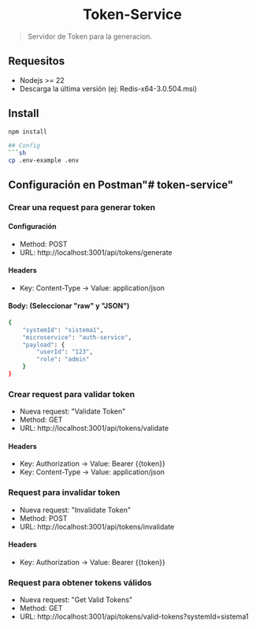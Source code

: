 <h1 align="center">Token-Service</h1>

> Servidor de Token para la generacion.

## Requesitos
- Nodejs >= 22
- Descarga la última versión (ej: Redis-x64-3.0.504.msi)

## Install
```sh
npm install

## Config
```sh
cp .env-example .env
```

## Configuración en Postman"# token-service"
### Crear una request para generar token
#### Configuración
- Method: POST
- URL: http://localhost:3001/api/tokens/generate
#### Headers
- Key: Content-Type → Value: application/json
#### Body: (Seleccionar "raw" y "JSON")
```sh
{
    "systemId": "sistema1", 
    "microservice": "auth-service",
    "payload": {
        "userId": "123",
        "role": "admin"
    }
}
```

### Crear request para validar token
- Nueva request: "Validate Token"
- Method: GET
- URL: http://localhost:3001/api/tokens/validate
#### Headers
- Key: Authorization → Value: Bearer {{token}}
- Key: Content-Type → Value: application/json

### Request para invalidar token
- Nueva request: "Invalidate Token"
- Method: POST
- URL: http://localhost:3001/api/tokens/invalidate
#### Headers
- Key: Authorization → Value: Bearer {{token}}

### Request para obtener tokens válidos
- Nueva request: "Get Valid Tokens"
- Method: GET
- URL: http://localhost:3001/api/tokens/valid-tokens?systemId=sistema1
